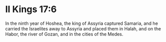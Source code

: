 # II Kings 17:6

In the ninth year of Hoshea, the king of Assyria captured Samaria, and he carried the Israelites away to Assyria and placed them in Halah, and on the Habor, the river of Gozan, and in the cities of the Medes.
